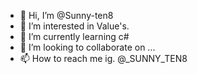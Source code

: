 - 👋 Hi, I’m @Sunny-ten8
- 👀 I’m interested in Value's.
- 🌱 I’m currently learning c#
- 💞️ I’m looking to collaborate on ...
- 📫 How to reach me ig.  @_SUNNY_TEN8
<!---
Sunny-ten8/Sunny-ten8 is a ✨ special ✨ repository because its `README.md` (this file) appears on your GitHub profile.
You can click the Preview link to take a look at your changes.
--->
